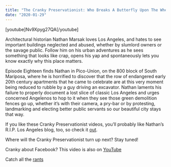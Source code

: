 ```yaml
---
title: "The Cranky Preservationist: Who Breaks A Butterfly Upon The Wheel (episode 18)"
date: "2020-01-29"
---
```


\[youtube\]Nv9Xpyg27QA\[/youtube\]

Architectural historian Nathan Marsak loves Los Angeles, and hates to see important buildings neglected and abused, whether by slumlord owners or the savage public. Follow him on his urban adventures as he sees something that looks like crap, opens his yap and spontaneously lets you know exactly why this place matters.

Episode Eighteen finds Nathan in Pico-Union, on the 800 block of South Mariposa, where he is horrified to discover that the row of endangered early 20th century apartments that he came to celebrate are at this very moment being reduced to rubble by a guy driving an excavator. Nathan laments his failure to properly document a lost slice of classic Los Angeles and urges concerned Angelenos to hop to it when they see those green demolition fences go up, whether it’s with their camera, a pry-bar or by protesting, landmarking and electing better public servants so our beautiful city stays that way.

If you like these Cranky Preservationist videos, you’ll probably like Nathan’s R.I.P. Los Angeles blog, too, so check it [out](http://www.RIPLosAngeles.com).

Where will the Cranky Preservationist turn up next? Stay tuned!

Cranky about Facebook? This video is also on [YouTube](https://youtu.be/Nv9Xpyg27QA)

Catch all the [rants](https://www.facebook.com/search/videos/?q=%23thecrankypreservationist#thecrankypreservationist)
